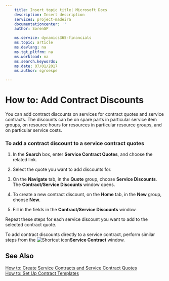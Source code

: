 ```yaml
---
    title: Insert topic title| Microsoft Docs
    description: Insert description
    services: project-madeira
    documentationcenter: ''
    author: SorenGP

    ms.service: dynamics365-financials
    ms.topic: article
    ms.devlang: na
    ms.tgt_pltfrm: na
    ms.workload: na
    ms.search.keywords:
    ms.date: 07/01/2017
    ms.author: sgroespe

---
```

# How to: Add Contract Discounts
You can add contract discounts on services for contract quotes and service contracts. The discounts can be on spare parts in particular service item groups, on resource hours for resources in particular resource groups, and on particular service costs.  
  
### To add a contract discount to a service contract quotes  
  
1.  In the **Search** box, enter **Service Contract Quotes**, and choose the related link.  
  
2.  Select the quote you want to add discounts for.  
  
3.  On the **Navigate** tab, in the **Quote** group, choose **Service Discounts**. The **Contract\/Service Discounts** window opens.  
  
4.  To create a new contract discount, on the **Home** tab, in the **New** group, choose **New**.  
  
5.  Fill in the fields in the **Contract\/Service Discounts** window.  
  
 Repeat these steps for each service discount you want to add to the selected contract quote.  
  
 To add contract discounts directly to a service contract, perform similar steps from the ![Shortcut icon](../media/shortcutcoldicon.gif "shortcutColdIcon")**Service Contract** window.  
  
## See Also  
 [How to: Create Service Contracts and Service Contract Quotes](../how-to-create-service-contracts-and-service-contract-quotes.md)   
 [How to: Set Up Contract Templates](../how-to-set-up-contract-templates.md)
